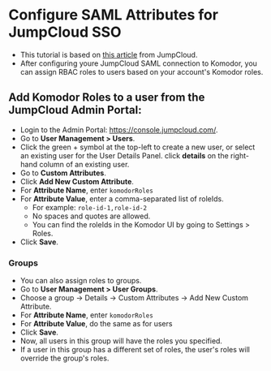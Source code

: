 # Configure SAML Attributes for JumpCloud SSO
- This tutorial is based on [this article][1] from JumpCloud.
- After configuring youre JumpCloud SAML connection to Komodor,
  you can assign RBAC roles to users based on your account's Komodor roles.

## Add Komodor Roles to a user from the JumpCloud Admin Portal:
- Login to the Admin Portal: https://console.jumpcloud.com/.
- Go to **User Management > Users**.
- Click the green + symbol at the top-left to create a new user,
  or select an existing user for the User Details Panel. click **details** on the right-hand column of an existing user.
- Go to **Custom Attributes**.
- Click **Add New Custom Attribute**.
- For **Attribute Name**, enter `komodorRoles`
- For **Attribute Value**, enter a comma-separated list of roleIds.
  - For example: `role-id-1,role-id-2`
  - No spaces and quotes are allowed.
  - You can find the roleIds in the Komodor UI by going to Settings > Roles.
- Click **Save**.

### Groups
- You can also assign roles to groups.
- Go to **User Management > User Groups**.
- Choose a group -> Details -> Custom Attributes -> Add New Custom Attribute.
- For **Attribute Name**, enter `komodorRoles`
- For **Attribute Value**, do the same as for users
- Click **Save**.
- Now, all users in this group will have the roles you specified.
- If a user in this group has a different set of roles, the user's roles will override the group's roles.

[1]: https://support.jumpcloud.com/support/s/article/custom-user-attributes-2019-08-21-10-36-47
